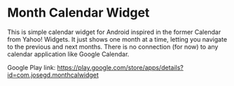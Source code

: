 Month Calendar Widget
=====================

This is simple calendar widget for Android inspired in the former Calendar from Yahoo! Widgets. It just shows one month at a time, letting you navigate to the previous and next months. There is no connection (for now) to any calendar application like Google Calendar.

Google Play link: https://play.google.com/store/apps/details?id=com.josegd.monthcalwidget
